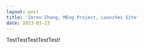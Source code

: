 ```yaml
---
layout: post
title: 'Zeren Zhang, MEng Project, Launches Site'
date: 2023-03-23
---
```


TestTestTestTestTest!
